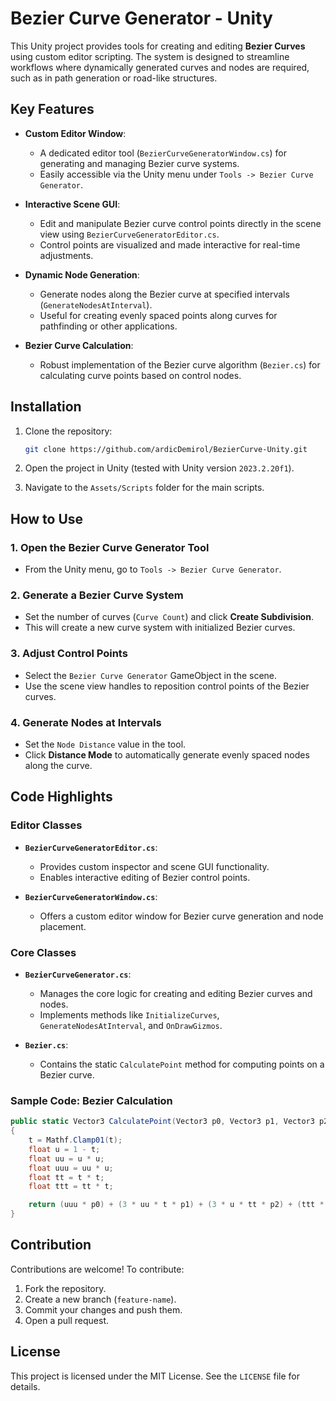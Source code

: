 # Bezier Curve Generator - Unity

This Unity project provides tools for creating and editing **Bezier Curves** using custom editor scripting. The system is designed to streamline workflows where dynamically generated curves and nodes are required, such as in path generation or road-like structures.

## Key Features

- **Custom Editor Window**:
  - A dedicated editor tool (`BezierCurveGeneratorWindow.cs`) for generating and managing Bezier curve systems.
  - Easily accessible via the Unity menu under `Tools -> Bezier Curve Generator`.

- **Interactive Scene GUI**:
  - Edit and manipulate Bezier curve control points directly in the scene view using `BezierCurveGeneratorEditor.cs`.
  - Control points are visualized and made interactive for real-time adjustments.

- **Dynamic Node Generation**:
  - Generate nodes along the Bezier curve at specified intervals (`GenerateNodesAtInterval`).
  - Useful for creating evenly spaced points along curves for pathfinding or other applications.

- **Bezier Curve Calculation**:
  - Robust implementation of the Bezier curve algorithm (`Bezier.cs`) for calculating curve points based on control nodes.

## Installation

1. Clone the repository:
   ```bash
   git clone https://github.com/ardicDemirol/BezierCurve-Unity.git
   ```

2. Open the project in Unity (tested with Unity version `2023.2.20f1`).

3. Navigate to the `Assets/Scripts` folder for the main scripts.

## How to Use

### 1. Open the Bezier Curve Generator Tool
- From the Unity menu, go to `Tools -> Bezier Curve Generator`.

### 2. Generate a Bezier Curve System
- Set the number of curves (`Curve Count`) and click **Create Subdivision**.
- This will create a new curve system with initialized Bezier curves.

### 3. Adjust Control Points
- Select the `Bezier Curve Generator` GameObject in the scene.
- Use the scene view handles to reposition control points of the Bezier curves.

### 4. Generate Nodes at Intervals
- Set the `Node Distance` value in the tool.
- Click **Distance Mode** to automatically generate evenly spaced nodes along the curve.

## Code Highlights

### Editor Classes
- **`BezierCurveGeneratorEditor.cs`**:
  - Provides custom inspector and scene GUI functionality.
  - Enables interactive editing of Bezier control points.

- **`BezierCurveGeneratorWindow.cs`**:
  - Offers a custom editor window for Bezier curve generation and node placement.

### Core Classes
- **`BezierCurveGenerator.cs`**:
  - Manages the core logic for creating and editing Bezier curves and nodes.
  - Implements methods like `InitializeCurves`, `GenerateNodesAtInterval`, and `OnDrawGizmos`.

- **`Bezier.cs`**:
  - Contains the static `CalculatePoint` method for computing points on a Bezier curve.

### Sample Code: Bezier Calculation
```csharp
public static Vector3 CalculatePoint(Vector3 p0, Vector3 p1, Vector3 p2, Vector3 p3, float t)
{
    t = Mathf.Clamp01(t);
    float u = 1 - t;
    float uu = u * u;
    float uuu = uu * u;
    float tt = t * t;
    float ttt = tt * t;

    return (uuu * p0) + (3 * uu * t * p1) + (3 * u * tt * p2) + (ttt * p3);
}
```

## Contribution

Contributions are welcome! To contribute:
1. Fork the repository.
2. Create a new branch (`feature-name`).
3. Commit your changes and push them.
4. Open a pull request.

## License

This project is licensed under the MIT License. See the `LICENSE` file for details.
